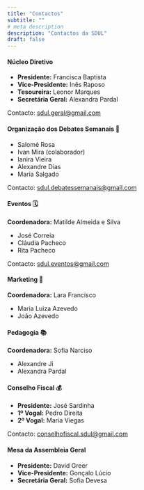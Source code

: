 ```yaml
---
title: "Contactos"
subtitle: ""
# meta description
description: "Contactos da SDUL"
draft: false
---
```



#### Núcleo Diretivo 
* **Presidente:** Francisca Baptista
* **Vice-Presidente:** Inês Raposo
* **Tesoureira:** Leonor Marques
* **Secretária Geral:** Alexandra Pardal

Contacto: sdul.geral@gmail.com

#### Organização dos Debates Semanais 📝
* Salomé Rosa
* Ivan Mira (colaborador)
* Ianira Vieira
* Alexandre Dias
* Maria Salgado

Contacto: sdul.debatessemanais@gmail.com

#### Eventos 🗓
**Coordenadora:** Matilde Almeida e Silva
* José Correia
* Cláudia Pacheco
* Rita Pacheco

Contacto: sdul.eventos@gmail.com

#### Marketing 📣
**Coordenadora:** Lara Francisco
* Maria Luiza Azevedo
* João Azevedo


#### Pedagogia 📚
**Coordenadora:** Sofia Narciso
* Alexandre Ji
* Alexandra Pardal

#### Conselho Fiscal 💰
* **Presidente:** José Sardinha 
* **1º Vogal:** Pedro Direita
* **2º Vogal:** Maria Viegas

Contacto: conselhofiscal.sdul@gmail.com

#### Mesa da Assembleia Geral 
* **Presidente:** David Greer
* **Vice-Presidente:** Gonçalo Lúcio
* **Secretária Geral:** Sofia Devesa





 




 



